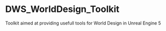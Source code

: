 # DWS_WorldDesign_Toolkit
Toolkit aimed at providing usefull tools for World Design in Unreal Engine 5
